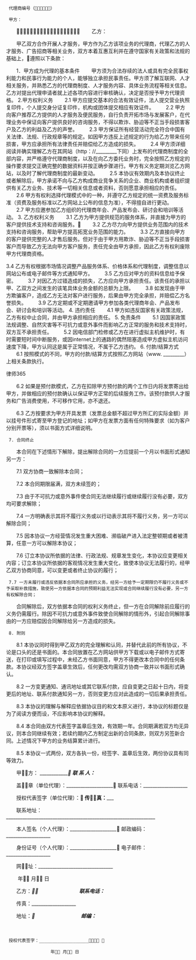 
     代理商编号（） 
 
     甲方：
 　　
 　　乙方：
 
 　　甲乙双方合作开展人才服务，甲方作为乙方该项业务的代理商，代理乙方的人才服务、广告招商等相关业务，双方本着互惠互利并在遵守国家有关政策和法规的基础上，遵照以下条款：
 
 　　1．甲方成为代理的基本条件
 　　甲方须为合法存续的法人或具有完全民事权利能力和民事行为能力的个人，能够独立承担民事责任。甲方须了解互联网、人才相关服务，并熟悉乙方的代理商制度、人才服务内容、具体业务流程等相关信息。乙方对提出代理申请者就上述各项内容进行审核确认，决定是否授予甲方代理资格。
     2.甲方权利义务
 　　2.1 甲方应提交基本的合法有效证件，法人提交营业执照复印件，个人提交身分证复印件，机构或团体提交相应有效证件。
 　　2.2 甲方向客户推荐乙方提供的人才服务及便民服务，自行负责开拓市场与发展客户，在代理业务中保证向客户提供良好的咨询服务，不得以欺诈、胁迫等不正当手段损害客户及乙方的利益及乙方的声誉。
 　　2.3 甲方保证所有经营活动完全符合中国有关法律、法规、行政规章等的规定。如因甲方违反上述规定的行为给乙方带来任何损害，甲方应承担所有法律责任并赔偿给乙方造成的损失。
 　　2.4 甲方须详细阅读并确实理解乙方在其网站（http：//_________下同）上发布的代理商制度的全部内容，并严格遵守代理商制度，以及在向乙方委托业务时，完全按照乙方规定的操作要求提交正确完整的数据资料并按正确步骤进行。甲方有义务定期浏览乙方网站，以及时了解代理商制度的最新变动。
 　　2.5 本协议有效期内及本协议终止或者解除后，甲方承诺不向与乙方构成商业竞争关系的企业、商业机构或者组织提供有关乙方业务、技术等一切相关信息或者资料，否则愿意承担相应的责任。
 　　2.6 甲方有权利选择代理模式中的一种，并遵守乙方规定的统一资费及服务标准（资费及服务标准以乙方网站上公布的信息为准），不得擅自进行更动。
 　　2.7 甲方应邀参加乙方组织的代理商年会、产品发布会、研讨会和培训等活动。
     3. 乙方权利义务
 　　3.1 乙方为甲方提供规范的服务体系，并直接为甲方的客户提供技术支持和咨询服务。
 　　3.2 乙方尽力向甲方提供业务范围内的技术支持和咨询服务，帮助甲方提高拓宽业务范围的能力。
 　　3.3 乙方直接向甲方的客户提供完整的人才售后服务。但对于由于甲方用欺诈、胁迫等不正当手段损害客户而导致乙方无法向甲方客户服务，责任完全由甲方承担，因此乙方有权利废除甲方代理商资格。
 
 3.4 乙方有权根据市场情况调整产品服务体系、价格体系和代理制度，调整信息以网站公布或电子邮件等方式通知甲方。
 　　3.5 乙方应对甲方的资料信息给予保密。
 　　3.7 对因乙方过错造成的损失，乙方应向甲方承担责任。该责任的承担以甲、乙双方之间发生的该笔具体业务金额的总额为上限。
 　　3.8 如发现由于甲方欺骗客户，造成乙方无法对客户进行服务，后果由甲方完全承担，并赔偿乙方名誉损失。
 　　3.9 乙方定期或不定期邀请甲方参加各类代理商年会、产品发布会、研讨会和培训等活动。 
     4. 违约责任
 　　4.1 甲方如违反国家有关政策法规，乙方有权中止合同，并由甲方承担相应的责任。
     5. 免责条件
 　　5.1 因国家政策法规调整、自然灾害等不可抗力或意外事件而影响乙方正常的服务和技术支持时，双方互不承担责任。
 　　5.2 因电信部门检修或乙方在进行虚拟主机维护时，有时需要短时间中断服务，或因internet上的通路的偶然阻塞造成甲方虚拟主机访问速度下降，甲方认同这是属于正常情况，不属于乙方违约。
     6. 付款/结算方式
 　　6.1 按照模式的不同，甲方的付款/结算方式按照乙方网站（www. _________）上相关条款执行。




 
律师365






 　　6.2 如果是预付款模式，乙方在扣除甲方预付款的两个工作日内将发票寄出给甲方，并做相应的预付款确认以保证甲方正常的后续服务工作。该预付款供人才服务和广告消费使用，不可移作它用，亦不退还。

 　　6.3 乙方按要求为甲方开具发票（发票总金额不超过甲方所汇的实际金额）并以挂号件形式寄至甲方登记的地址；如甲方在发票方面有任何特殊要求（如为客户分别开票等），须以书面方式详细说明。

     7. 合同终止

 　　本合同在下述情形下解除，提出解除合同的一方应提前一个月以书面形式通知另一方：

 　　7.1 双方协商一致解除本合同；

 　　7.2 本合同期限届满，双方未续签的；

 　　7.3 由于不可抗力或意外事件使合同无法继续履行或继续履行没有必要，双方均可要求解除；

 　　7.4 一方明确表示其将不履行义务或以行动表示其将不履行义务，另一方可以解除合同；

 　　7.5 因本协议一方经营情况发生重大困难、濒临破产进入法定整顿期或者被清算，任意一方可以解除本协议；

 　　7.6 订立本协议所依据的法律、行政法规、规章发生变化，本协议应变更相关内容；订立本协议所依据的客观情况发生重大变化，致使本协议无法履行的，经甲乙双方协商同意，可以变更或者终止协议的履行； 

     7.7 一方未履行或违反依据本合同所应承担的义务，经另一方给予一定期限仍不履行义务或不予采取补救措施，致使另一方依据本合同的预期利益无法实现或合同继续履行没有必要，另一方有权解除合同；

 　　合同解除后，双方依据本合同的权利义务终止，但一方在合同解除前应履行的义务仍需履行。除因不可抗力或意外事件致使合同解除的情形外，引起合同解除事由的一方应赔偿因合同解除给另一方造成的损失。

     8. 附则

 　　8.1 本协议同时得到甲乙双方的完全理解和认同，并替代此前的所有协议，不论是口头的还是书面的。本合同放置在乙方网站供甲方下载或以电子邮件方式寄送，在打印或填写过程中，未经乙方书面同意，甲方不得更改本合同中的任何条款。本协议经双方签字盖章生效后，任何更改均需双方协商一致并以书面形式确认。

 　　8.2 一方变更通知、通讯地址或其它联系付款，应自变更之日起十日内，将变更后的地址、联系付款通知另一方，否则变更方应对此造成的一切后果承担责任。

 　　8.3 本协议的理解与解释应依据协议目的和文本原义进行，本协议的标题仅是为了阅读方便而设，不应影响本协议的解释。

 　　8.4 本合同由双方代表签字盖章后生效，有效期一年。合同期满若双方均无异议，则本合同继续有效；若续约期内乙方制定出新的合同条款，则双方另签新合同。上述情况下甲方的业务结算累计进行。

 　　8.5 本协议一式两份，双方各执一份，经签字、盖章后生效，两份协议具有同等效力。 

 　　甲方： _______________________________ 联 系 人：___________________

 　　盖章（单位代理）：____________________ 联系电话：___________________

 　　授权代表签字（单位代理）：________________ 传真：___________________

 　　联系地址：________________________________________________________________

 　　本人签名（个人代理）：____________________ 邮政编码：___________________

 　　身份证号（个人代理）：____________________ 电子邮件：___________________

 　　网址：________________________________

 

 

 　　                       年 月 日

 

 

 　　乙方：___________________　　　　　　　　联系电话：___________________

 　　传真：___________________

 　　地址：___________________　　　　　　　　　邮编：___________________

 　

 

     授权代表签字：___________________  

                     年 月 日 


 

 
 
 
 
 
  


  
 

  


  


  
 
 
 
 

